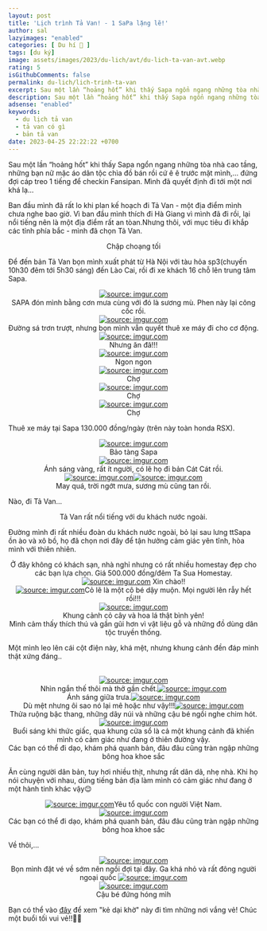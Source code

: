 ```yaml
---
layout: post
title: 'Lịch trình Tả Van! - 1 SaPa lặng lẽ!'
author: sal
lazyimages: "enabled"
categories: [ Du hí 🛫 ]
tags: [du ký]
image: assets/images/2023/du-lich/avt/du-lich-ta-van-avt.webp
rating: 5
isGithubComments: false
permalink: du-lich/lich-trinh-ta-van
excerpt: Sau một lần “hoảng hốt” khi thấy Sapa ngổn ngang những tòa nhà cao tầng, những bạn nữ mặc áo dân tộc chìa đồ bán rồi cứ ê ê trước mặt mình,... đứng đợi cáp treo 1 tiếng để checkin Fansipan. Mình đã quyết định đi tới một nơi khá lạ...
description: Sau một lần “hoảng hốt” khi thấy Sapa ngổn ngang những tòa nhà cao tầng, những bạn nữ mặc áo dân tộc chìa đồ bán rồi cứ ê ê trước mặt mình,... đứng đợi cáp treo 1 tiếng để checkin Fansipan. Mình đã quyết định đi tới một nơi khá lạ...
adsense: "enabled"
keywords:
  - du lịch tả van
  - tả van có gì
  - bản tả van
date: 2023-04-25 22:22:22 +0700
---
```


Sau một lần “hoảng hốt” khi thấy Sapa ngổn ngang những tòa nhà cao tầng, những bạn nữ mặc áo dân tộc chìa đồ bán rồi cứ ê ê trước mặt mình,... đứng đợi cáp treo 1 tiếng để checkin Fansipan. Mình đã quyết định đi tới một nơi khá lạ...

Ban đầu mình đã rất lo khi plan kế hoạch đi Tả Van - một địa điểm mình chưa nghe bao giờ. Vì ban đầu mình thích đi Hà Giang vì mình đã đi rồi, lại nổi tiếng nên là một địa điểm rất an tòan.Nhưng thôi, với mục tiêu đi khắp các tỉnh phía bắc - mình đã chọn Tả Van.

<div class="content" style="text-align:center; ">
<img data-src="../../assets/images/2023/du-lich/ta-van/du-lich-ta-van-sapa-1.webp" class=" lazyload img-thumb lazyimg " /><br><span class="image-caption">Chập choạng tối</span></div>

Để đến bản Tả Van bọn mình xuất phát từ Hà Nội với tàu hỏa sp3(chuyến 10h30 đêm tới 5h30 sáng) đến Lào Cai, rồi đi xe khách 16 chỗ lên trung tâm Sapa.

<div class="content" style="text-align:center; "><a href="https://imgur.com/Nl3tvQi"><img src="https://i.imgur.com/Nl3tvQi.jpg" title="source: imgur.com" /></a><br><span class="image-caption">SAPA đón mình bằng cơn mưa cùng với đó là sương mù. Phen này lại công cốc rồi.</span></div>

<div class="content" style="text-align:center; "><a href="https://imgur.com/EYc5fSj"><img src="https://i.imgur.com/EYc5fSj.jpg" title="source: imgur.com" /></a><br><span class="image-caption">Đường sá trơn trượt, nhưng bọn mình vẫn quyết thuê xe máy đi cho cơ động.</span></div>

<div class="content" style="text-align:center; "><a href="https://imgur.com/hdmYRoU"><img src="https://i.imgur.com/hdmYRoU.jpg" title="source: imgur.com" /></a><br><span class="image-caption">Nhưng ăn đã!!!</span></div>

<div class="content" style="text-align:center; "><a href="https://imgur.com/iRRb0xk"><img src="https://i.imgur.com/iRRb0xk.jpg" title="source: imgur.com" /></a><br><span class="image-caption">Ngon ngon</span></div>

<div class="content" style="text-align:center; "><a href="https://imgur.com/mdyZxeo"><img src="https://i.imgur.com/mdyZxeo.jpg" title="source: imgur.com" /></a><br><span class="image-caption">Chợ </span></div>

<div class="content" style="text-align:center; "><a href="https://imgur.com/8u6fmQH"><img src="https://i.imgur.com/8u6fmQH.jpg" title="source: imgur.com" /></a><br><span class="image-caption">Chợ </span></div>

<div class="content" style="text-align:center; "><a href="https://imgur.com/cmqcrN1"><img src="https://i.imgur.com/cmqcrN1.jpg" title="source: imgur.com" /></a><br><span class="image-caption">Chợ </span></div>

Thuê xe máy tại Sapa 130.000 đồng/ngày (trên này toàn honda RSX).


<div class="content" style="text-align:center; "><a href="https://imgur.com/OgC1ZIr"><img src="https://i.imgur.com/OgC1ZIr.jpg" title="source: imgur.com" /></a><br><span class="image-caption">Bảo tàng Sapa</span></div>
<div class="content" style="text-align:center; "><a href="https://imgur.com/waxce72"><img src="https://i.imgur.com/waxce72.jpg" title="source: imgur.com" /></a><br><span class="image-caption">Ánh sáng vàng, rất ít người, có lẽ họ đi bản Cát Cát rồi.</span><br>
<a href="https://imgur.com/xALZVuU"><img src="https://i.imgur.com/xALZVuU.jpg" title="source: imgur.com" /></a><a href="https://imgur.com/Cjm0t1I"><img src="https://i.imgur.com/Cjm0t1I.jpg" title="source: imgur.com" /></a><br><span class="image-caption">May quá, trời ngớt mưa, sương mù cũng tan rồi.</span></div>

Nào, đi Tả Van...

<div class="content" style="text-align:center; ">
<img data-src="../../assets/images/2023/du-lich/ta-van/du-lich-ta-van-sapa-2.webp" class=" lazyload img-thumb lazyimg " /><br><span class="image-caption">Tả Van rất nổi tiếng với du khách nước ngoài.</span></div>

Đường mình đi rất nhiều đoàn du khách nước ngoài, bỏ lại sau lưng ttSapa ồn ào và xô bồ, họ đã chọn nơi đây để tận hưởng cảm giác yên tĩnh, hòa mình với thiên nhiên.

<div class="content" style="text-align:center; ">
<img data-src="../../assets/images/2023/du-lich/ta-van/du-lich-ta-van-sapa-8.webp" class=" lazyload img-thumb lazyimg " /><br><span class="image-caption">Ở đây không có khách sạn, nhà nghỉ nhưng có rất nhiều homestay đẹp cho các bạn lựa chọn. Giá 500.000 đồng/đêm Ta Sua Homestay.</span></div>

<div class="content" style="text-align:center; ">
<a href="https://imgur.com/0lfkAX7"><img src="https://i.imgur.com/0lfkAX7.jpg" title="source: imgur.com" /></a> Xin chào!!
</div>

<div class="content" style="text-align:center; ">
<a href="https://imgur.com/wHiDsfa"><img src="https://i.imgur.com/wHiDsfa.jpg" title="source: imgur.com" /></a><span class="image-caption">Cỏ lẽ là một cô bé dậy muộn. Mọi người lên rẫy hết rồi!!!</span>
</div>

<div class="content" style="text-align:center; ">
<a href="https://imgur.com/jTkGnBA"><img src="https://i.imgur.com/jTkGnBA.jpg" title="source: imgur.com" /></a><br><span class="image-caption">Khung cảnh cỏ cây và hoa lá thật bình yên!</span></div>

<div class="content" style="text-align:center; ">
<img data-src="../../assets/images/2023/du-lich/ta-van/du-lich-ta-van-sapa-4.webp" class=" lazyload img-thumb lazyimg " /><br><span class="image-caption">Mình cảm thấy thích thú và gần gũi hơn vì vật liệu gỗ và những đồ dùng dân tộc truyền thống.</span></div>
<!-- Một minh leo lên -->
<p>Một mình leo lên cái cột điện này, khá mệt, nhưng khung cảnh đền đáp mình thật xứng đáng..</p><br>
<div class="content" style="text-align:center; ">
<a href="https://imgur.com/nBc9lVX"><img src="https://i.imgur.com/nBc9lVX.jpg" title="source: imgur.com" /></a><br><span class="image-caption">Nhìn ngắn thế thôi mà thở gần chết.</span><a href="https://imgur.com/SsyZnH6"><img src="https://i.imgur.com/SsyZnH6.jpg" title="source: imgur.com" /></a><br><span class="image-caption">Ánh sáng giữa trưa.</span><a href="https://imgur.com/Qo1wy8D"><img src="https://i.imgur.com/Qo1wy8D.jpg" title="source: imgur.com" /></a><br><span class="image-caption">Dù mệt nhưng ôi sao nó lại mê hoặc như vậy!!!</span><a href="https://imgur.com/Pdw9F01"><img src="https://i.imgur.com/Pdw9F01.jpg" title="source: imgur.com" /></a>
</div>

<!-- Một minh leo lên -->

<div class="content" style="text-align:center; ">
<img data-src="../../assets/images/2023/du-lich/ta-van/du-lich-ta-van-sapa-5.webp" class=" lazyload img-thumb lazyimg " /><br><span class="image-caption">Thửa ruộng bậc thang, những dãy núi và những cậu bé ngồi nghe chim hót.</span></div>

<div class="content" style="text-align:center; ">
<a href="https://imgur.com/iMNDXOu"><img src="https://i.imgur.com/iMNDXOu.jpg" title="source: imgur.com" /></a><br><img data-src="../../assets/images/2023/du-lich/ta-van/du-lich-ta-van-sapa-3.webp" class=" lazyload img-thumb lazyimg " /><br><span class="image-caption">Buổi sáng khi thức giấc, qua khung cửa sổ là cả một khung cảnh đã khiến mình có cảm giác như đang ở thiên đường vậy.</span></div>

<div class="content" style="text-align:center; ">
<img data-src="../../assets/images/2023/du-lich/ta-van/du-lich-ta-van-sapa-6.webp" class=" lazyload img-thumb lazyimg " /><br><span class="image-caption">Các bạn có thể đi dạo, khám phá quanh bản, đâu đâu cũng tràn ngập những bông hoa khoe sắc</span></div>

Ăn cùng người dân bản, tuy hơi nhiều thịt, nhưng rất dân dã, nhẹ nhà. Khi họ nói chuyện với nhau, dùng tiếng bản địa làm mình có cảm giác như đang ở một hành tinh khác vậy😌

<div class="content" style="text-align:center; ">
<a href="https://imgur.com/Bdy8Zwg"><img src="https://i.imgur.com/Bdy8Zwg.jpg" title="source: imgur.com" /></a>Yêu tổ quốc con người Việt Nam.</div>

<div class="content" style="text-align:center; ">
<a href="https://imgur.com/q99lF3f"><img src="https://i.imgur.com/q99lF3f.jpg" title="source: imgur.com" /></a><br><span class="image-caption">Các bạn có thể đi dạo, khám phá quanh bản, đâu đâu cũng tràn ngập những bông hoa khoe sắc</span></div>

Về thôi,...
<div class="content" style="text-align:center; ">
<a href="https://imgur.com/nyNXqZb"><img src="https://i.imgur.com/nyNXqZb.jpg" title="source: imgur.com" /></a><br><span class="image-caption">Bọn mình đặt vé về sớm nên ngồi đợi tại đây. Ga khá nhỏ và rất đông người ngoại quốc</span>
<a href="https://imgur.com/fRKwN8q"><img src="https://i.imgur.com/fRKwN8q.jpg" title="source: imgur.com" /></a><br><span class="image-caption"></span><a href="https://imgur.com/coNUuWK"><img src="https://i.imgur.com/coNUuWK.jpg" title="source: imgur.com" /></a><br><span class="image-caption">Cậu bé đứng hóng mìh</span>
</div>

Bạn có thể vào <a href="https://www.facebook.com/media/set/?vanity=nntatlu&set=a.2574616576014311" target="_blank" class="item-link item-content link external" id="facebook" onclick='getHrefOnclickAndRedirectWithLink(event)'>đây</a> để xem "kẻ dại khờ" này đi tìm những nơi vắng vẻ! Chúc một buổi tối vui vẻ!!👨‍🚀

<script>
var root_url=window.location.origin;function getHrefOnclickAndRedirectWithLink(t){t.preventDefault();t=t.currentTarget.getAttribute("href");window.location=[root_url,"/redirect?url=",encodeURIComponent(t)].join("")}
</script>
